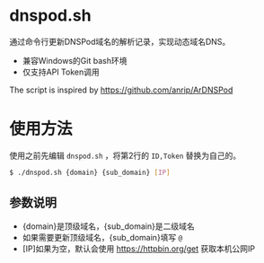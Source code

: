 # dnspod.sh

通过命令行更新DNSPod域名的解析记录，实现动态域名DNS。

 - 兼容Windows的Git bash环境
 - 仅支持API Token调用

The script is inspired by https://github.com/anrip/ArDNSPod

# 使用方法

使用之前先编辑 `dnspod.sh` ，将第2行的 `ID,Token` 替换为自己的。

```sh
$ ./dnspod.sh {domain} {sub_domain} [IP]
```

## 参数说明

 - {domain}是顶级域名，{sub_domain}是二级域名
 - 如果需要更新顶级域名，{sub_domain}填写 `@`
 - [IP]如果为空，默认会使用 https://httpbin.org/get 获取本机公网IP

